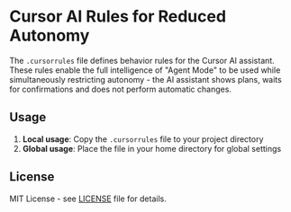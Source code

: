 # Cursor AI Rules for Reduced Autonomy

The `.cursorrules` file defines behavior rules for the Cursor AI assistant. These rules enable the full intelligence of "Agent Mode" to be used while simultaneously restricting autonomy - the AI assistant shows plans, waits for confirmations and does not perform automatic changes.

## Usage

1. **Local usage**: Copy the `.cursorrules` file to your project directory
2. **Global usage**: Place the file in your home directory for global settings

## License

MIT License - see [LICENSE](LICENSE) file for details. 